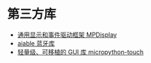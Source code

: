 # 第三方库

- [通用显示和事件驱动框架 MPDisplay](mpdisplay/readme.md)
- [aiable 蓝牙库](蓝牙库aiable/readme.md)
- [轻量级、可移植的 GUI 库 micropython-touch](micropython-touch/readme.md)